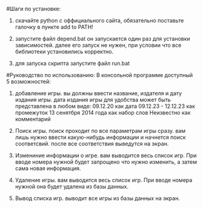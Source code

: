 #Шаги по установке:
1. скачайте python с оффициального сайта,
   обязательно поставьте галочку в пункте add to PATH!

2. запустите файл depend.bat
   он запускается один раз для установки зависимостей.
   далее его запуск не нужен, при условии что все библиотеки установились корректно.

3. для запуска скрипта запустите файл run.bat

#Руководство по использованию:
В консольной программе доступный 5 возможностей:
1. добавление игры.
	вы должны ввести название, издателя и дату издания игры.
	дата издания игры для удобства может быть представлена в любом виде:
		09.12.20			как дата
		09.12.23 - 12.12.23		как промежуток
		13 сенятбря 2014 года		как набор слов
		Неизвестно			как комментарий
2. Поиск игры.
	поиск проходит по все параметрам игры сразу.
	вам лишь нужно ввести какую-нибудь информации и начнется поиск соответсвий.
	после все соответствия выведутся на экран.

3. Измениние информации о игре.
	вам выводится весь список игр. При вводе номера нужной будет запрощено что нужно изменить,
	а затем сама новая информация.

4. Удаление игры.
	вам выводится весь список игр. При вводе номера нужной она будет удалена из базы данных.

5. Вывод списка игр.
	выводит все игры из базы данных на экран.
